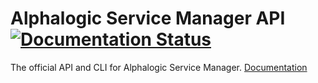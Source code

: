 <h1>Alphalogic Service Manager API
<a href="https://asm_api.readthedocs.io">
    <img src="https://readthedocs.org/projects/asm_api/badge/?version=latest" alt="Documentation Status" />
</a>
</h1>
The official API and CLI for Alphalogic Service Manager. <a href="https://asm_api.readthedocs.io">   Documentation</a>
